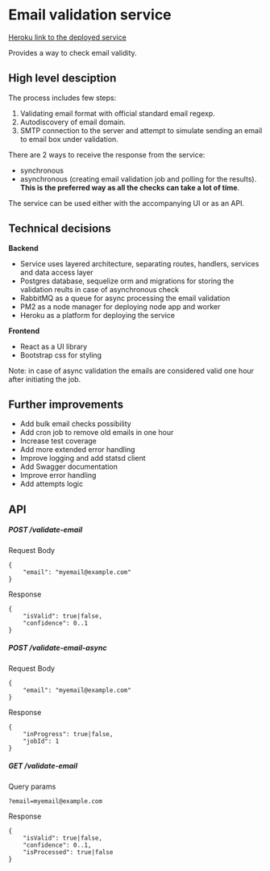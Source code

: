 # Email validation service 
[Heroku link to the deployed service](https://shrouded-thicket-15123.herokuapp.com)

Provides a way to check email validity.

## High level desciption
The process includes few steps:
1. Validating email format with official standard email regexp.
2. Autodiscovery of email domain.
3. SMTP connection to the server and attempt to simulate sending an email to email box under validation.

There are 2 ways to receive the response from the service:
* synchronous
* asynchronous (creating email validation job and polling for the results). **This is the preferred way as all the checks can take a lot of time**.

The service can be used either with the accompanying UI or as an API.

## Technical decisions
**Backend**
* Service uses layered architecture, separating routes, handlers, services and data access layer
* Postgres database, sequelize orm and migrations for storing the validation reults in case of asynchronous check
* RabbitMQ as a queue for async processing the email validation 
* PM2 as a node manager for deploying node app and worker
* Heroku as a platform for deploying the service

**Frontend**
* React as a UI library
* Bootstrap css for styling

 Note: in case of async validation the emails are considered valid one hour after initiating the job.

## Further improvements
* Add bulk email checks possibility
* Add cron job to remove old emails in one hour
* Increase test coverage
* Add more extended error handling
* Improve logging and add statsd client
* Add Swagger documentation
* Improve error handling
* Add attempts logic

## API
##### POST /validate-email
Request Body
```
{
    "email": "myemail@example.com"
}
```

Response
```
{
    "isValid": true|false,
    "confidence": 0..1
}
```


##### POST /validate-email-async
Request Body
```
{
    "email": "myemail@example.com"
}
```

Response
```
{
    "inProgress": true|false,
    "jobId": 1
}
```

##### GET /validate-email
Query params
```
?email=myemail@example.com
```

Response
```
{
    "isValid": true|false,
    "confidence": 0..1,
    "isProcessed": true|false
}
```
